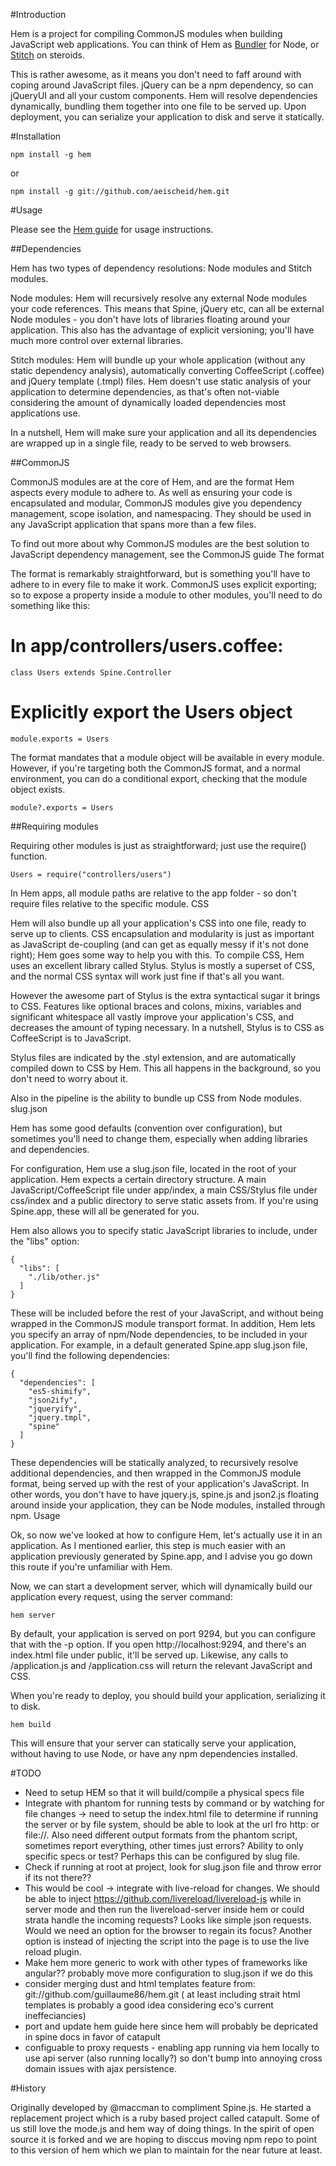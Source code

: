 #Introduction

Hem is a project for compiling CommonJS modules when building JavaScript web applications. You can think of Hem as [Bundler](http://gembundler.com/) for Node, or [Stitch](https://github.com/sstephenson/stitch) on steroids.

This is rather awesome, as it means you don't need to faff around with coping around JavaScript files. jQuery can be a npm dependency, so can jQueryUI and all your custom components. Hem will resolve dependencies dynamically, bundling them together into one file to be served up. Upon deployment, you can serialize your application to disk and serve it statically.

#Installation

    npm install -g hem

or

    npm install -g git://github.com/aeischeid/hem.git

#Usage

Please see the [Hem guide](http://spinejs.com/docs/hem) for usage instructions.

##Dependencies

Hem has two types of dependency resolutions: Node modules and Stitch modules.

Node modules: Hem will recursively resolve any external Node modules your code references. This means that Spine, jQuery etc, can all be external Node modules - you don't have lots of libraries floating around your application. This also has the advantage of explicit versioning; you'll have much more control over external libraries.

Stitch modules: Hem will bundle up your whole application (without any static dependency analysis), automatically converting CoffeeScript (.coffee) and jQuery template (.tmpl) files. Hem doesn't use static analysis of your application to determine dependencies, as that's often not-viable considering the amount of dynamically loaded dependencies most applications use.

In a nutshell, Hem will make sure your application and all its dependencies are wrapped up in a single file, ready to be served to web browsers.

##CommonJS

CommonJS modules are at the core of Hem, and are the format Hem aspects every module to adhere to. As well as ensuring your code is encapsulated and modular, CommonJS modules give you dependency management, scope isolation, and namespacing. They should be used in any JavaScript application that spans more than a few files.

To find out more about why CommonJS modules are the best solution to JavaScript dependency management, see the CommonJS guide
The format

The format is remarkably straightforward, but is something you'll have to adhere to in every file to make it work. CommonJS uses explicit exporting; so to expose a property inside a module to other modules, you'll need to do something like this:

  # In app/controllers/users.coffee:
    class Users extends Spine.Controller

  # Explicitly export the Users object
    module.exports = Users

The format mandates that a module object will be available in every module. However, if you're targeting both the CommonJS format, and a normal environment, you can do a conditional export, checking that the module object exists.

    module?.exports = Users

##Requiring modules

Requiring other modules is just as straightforward; just use the require() function.

    Users = require("controllers/users")

In Hem apps, all module paths are relative to the app folder - so don't require files relative to the specific module.
CSS

Hem will also bundle up all your application's CSS into one file, ready to serve up to clients. CSS encapsulation and modularity is just as important as JavaScript de-coupling (and can get as equally messy if it's not done right); Hem goes some way to help you with this. To compile CSS, Hem uses an excellent library called Stylus. Stylus is mostly a superset of CSS, and the normal CSS syntax will work just fine if that's all you want.

However the awesome part of Stylus is the extra syntactical sugar it brings to CSS. Features like optional braces and colons, mixins, variables and significant whitespace all vastly improve your application's CSS, and decreases the amount of typing necessary. In a nutshell, Stylus is to CSS as CoffeeScript is to JavaScript.

Stylus files are indicated by the .styl extension, and are automatically compiled down to CSS by Hem. This all happens in the background, so you don't need to worry about it.

Also in the pipeline is the ability to bundle up CSS from Node modules.
slug.json

Hem has some good defaults (convention over configuration), but sometimes you'll need to change them, especially when adding libraries and dependencies.

For configuration, Hem use a slug.json file, located in the root of your application. Hem expects a certain directory structure. A main JavaScript/CoffeeScript file under app/index, a main CSS/Stylus file under css/index and a public directory to serve static assets from. If you're using Spine.app, these will all be generated for you.

Hem also allows you to specify static JavaScript libraries to include, under the "libs" option:

    {
      "libs": [
        "./lib/other.js"
      ]
    }

These will be included before the rest of your JavaScript, and without being wrapped in the CommonJS module transport format. In addition, Hem lets you specify an array of npm/Node dependencies, to be included in your application. For example, in a default generated Spine.app slug.json file, you'll find the following dependencies:

    {
      "dependencies": [
        "es5-shimify",
        "json2ify",
        "jqueryify",
        "jquery.tmpl",
        "spine"
      ]
    }

These dependencies will be statically analyzed, to recursively resolve additional dependencies, and then wrapped in the CommonJS module format, being served up with the rest of your application's JavaScript. In other words, you don't have to have jquery.js, spine.js and json2.js floating around inside your application, they can be Node modules, installed through npm.
Usage

Ok, so now we've looked at how to configure Hem, let's actually use it in an application. As I mentioned earlier, this step is much easier with an application previously generated by Spine.app, and I advise you go down this route if you're unfamiliar with Hem.

Now, we can start a development server, which will dynamically build our application every request, using the server command:

    hem server

By default, your application is served on port 9294, but you can configure that with the -p option. If you open http://localhost:9294, and there's an index.html file under public, it'll be served up. Likewise, any calls to /application.js and /application.css will return the relevant JavaScript and CSS.

When you're ready to deploy, you should build your application, serializing it to disk.

    hem build

This will ensure that your server can statically serve your application, without having to use Node, or have any npm dependencies installed.

#TODO

* Need to setup HEM so that it will build/compile a physical specs file
* Integrate with phantom for running tests by command or by watching for file changes -> need to setup the index.html file to determine if running the server or by file system, should be able to look at the url fro http: or file://. Also need different output formats from the phantom script, sometimes report everything, other times just errors? Ability to only specific specs or test? Perhaps this can be configured by slug file.
* Check if running at root at project, look for slug.json file and throw error if its not there??
* This would be cool -> integrate with live-reload for changes. We should be able to inject https://github.com/livereload/livereload-js while in server mode and then run the livereload-server inside hem or could strata handle the incoming requests? Looks like simple json requests. Would we need an option for the browser to regain its focus? Another option is instead of injecting the script into the page is to use the live reload plugin.
* Make hem more generic to work with other types of frameworks like angular?? probably move more configuration to slug.json if we do this
* consider merging dust and html templates feature from: git://github.com/guillaume86/hem.git ( at least including strait html templates is probably a good idea considering eco's current ineffeciancies)
* port and update hem guide here since hem will probably be depricated in spine docs in favor of catapult
* configuable to proxy requests - enabling app running via hem locally to use api server (also running locally?) so don't bump into annoying cross domain issues with ajax persistence.

#History

Originally developed by @maccman to compliment Spine.js. He started a replacement project which is a ruby based project called catapult. Some of us still love the mode.js and hem way of doing things. In the spirit of open source it is forked and we are hoping to disccus moving npm repo to point to this version of hem which we plan to maintain for the near future at least.
